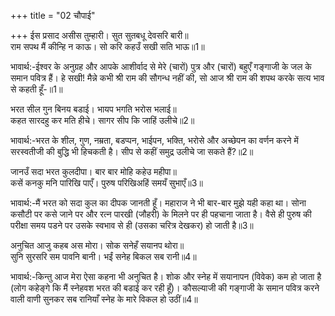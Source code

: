 +++
title = "02 चौपाई"

+++
ईस प्रसाद असीस तुम्हारी। सुत सुतबधू देवसरि बारी॥  
राम सपथ मैं कीन्हि न काऊ। सो करि कहउँ सखी सति भाऊ॥1॥  

भावार्थ:-ईश्वर के अनुग्रह और आपके आशीर्वाद से मेरे (चारों) पुत्र और (चारों) बहुएँ गङ्गाजी के जल के समान पवित्र हैं। हे सखी! मैन्ने कभी श्री राम की सौगन्ध नहीं की, सो आज श्री राम की शपथ करके सत्य भाव से कहती हूँ-॥1॥  

भरत सील गुन बिनय बडाई। भायप भगति भरोस भलाई॥  
कहत सारदहु कर मति हीचे। सागर सीप कि जाहिं उलीचे॥2॥  

भावार्थ:-भरत के शील, गुण, नम्रता, बडप्पन, भाईपन, भक्ति, भरोसे और अच्छेपन का वर्णन करने में सरस्वतीजी की बुद्धि भी हिचकती है। सीप से कहीं समुद्र उलीचे जा सकते हैं?॥2॥  

जानउँ सदा भरत कुलदीपा। बार बार मोहि कहेउ महीपा॥  
कसें कनकु मनि पारिखि पाएँ। पुरुष परिखिअहिं समयँ सुभाएँ॥3॥  

भावार्थ:-मैं भरत को सदा कुल का दीपक जानती हूँ। महाराज ने भी बार-बार मुझे यही कहा था। सोना कसौटी पर कसे जाने पर और रत्न पारखी (जौहरी) के मिलने पर ही पहचाना जाता है। वैसे ही पुरुष की परीक्षा समय पडने पर उसके स्वभाव से ही (उसका चरित्र देखकर) हो जाती है॥3॥  

अनुचित आजु कहब अस मोरा। सोक सनेहँ सयानप थोरा॥  
सुनि सुरसरि सम पावनि बानी। भईं सनेह बिकल सब रानी॥4॥  

भावार्थ:-किन्तु आज मेरा ऐसा कहना भी अनुचित है। शोक और स्नेह में सयानापन (विवेक) कम हो जाता है (लोग कहेङ्गे कि मैं स्नेहवश भरत की बडाई कर रही हूँ)। कौसल्याजी की गङ्गाजी के समान पवित्र करने वाली वाणी सुनकर सब रानियाँ स्नेह के मारे विकल हो उठीं॥4॥  
